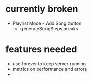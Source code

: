 # currently broken

* Playlist Mode - Add Song button
  * generateSongSteps breaks


# features needed
* use forever to keep server running
* metrics on performance and errors
* 